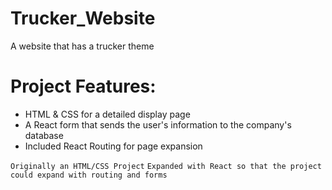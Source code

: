 # Trucker_Website
A website that has a trucker theme


# Project Features:
* HTML & CSS for a detailed display page
* A React form that sends the user's information to the company's database
* Included React Routing for page expansion


`Originally an HTML/CSS Project`
`Expanded with React so that the project could expand with routing and forms`
